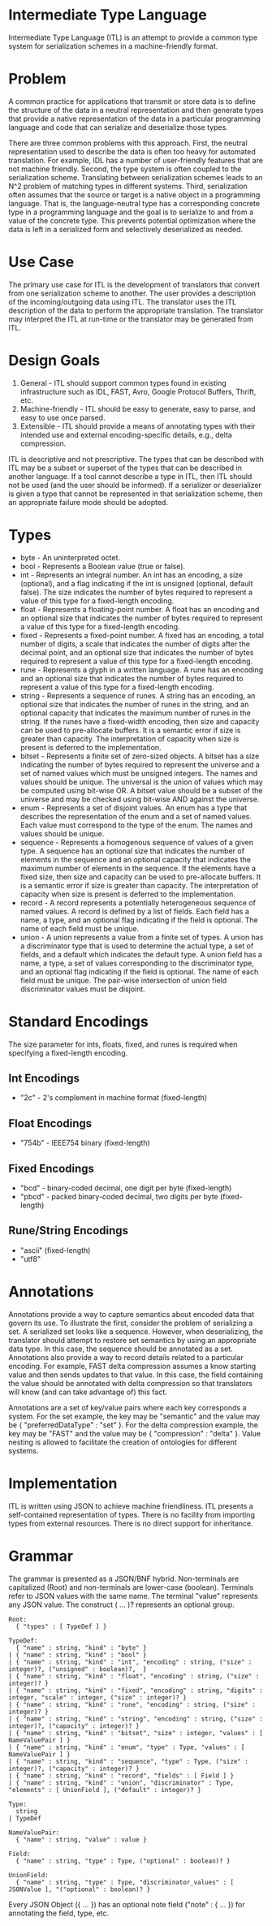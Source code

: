 Intermediate Type Language
==========================

Intermediate Type Language (ITL) is an attempt to provide a common
type system for serialization schemes in a machine-friendly format.

# Problem
A common practice for applications that transmit or store data is to
define the structure of the data in a neutral representation and then
generate types that provide a native representation of the data in a
particular programming language and code that can serialize and
deserialize those types.

There are three common problems with this approach.  First, the
neutral representation used to describe the data is often too heavy
for automated translation.  For example, IDL has a number of
user-friendly features that are not machine friendly.  Second, the
type system is often coupled to the serialization scheme.
Translating between serialization schemes leads to an N^2 problem of
matching types in different systems.  Third, serialization often
assumes that the source or target is a native object in a programming
language.  That is, the language-neutral type has a corresponding
concrete type in a programming language and the goal is to serialize
to and from a value of the concrete type.  This prevents potential
optimization where the data is left in a serialized form and
selectively deserialized as needed.

# Use Case

The primary use case for ITL is the development of translators that
convert from one serialization scheme to another.  The user provides a
description of the incoming/outgoing data using ITL.  The translator
uses the ITL description of the data to perform the appropriate
translation.  The translator may interpret the ITL at run-time or the
translator may be generated from ITL.

# Design Goals

1. General - ITL should support common types found in existing
   infrastructure such as IDL, FAST, Avro, Google Protocol Buffers,
   Thrift, etc.
2. Machine-friendly - ITL should be easy to generate, easy to parse,
   and easy to use once parsed.
3. Extensible - ITL should provide a means of annotating types with
   their intended use and external encoding-specific details, e.g., delta
   compression.

ITL is descriptive and not prescriptive.  The types that can be
described with ITL may be a subset or superset of the types that can
be described in another language.  If a tool cannot describe a type in
ITL, then ITL should not be used (and the user should be informed).
If a serializer or deserializer is given a type that cannot be
represented in that serialization scheme, then an appropriate failure
mode should be adopted.

# Types

- byte - An uninterpreted octet.
- bool - Represents a Boolean value (true or false).
- int - Represents an integral number.  An int has an encoding, a size
  (optional), and a flag indicating if the int is unsigned (optional,
  default false).  The size indicates the number of bytes required to
  represent a value of this type for a fixed-length encoding.
- float - Represents a floating-point number.  A float has an encoding
  and an optional size that indicates the number of bytes required to
  represent a value of this type for a fixed-length encoding.
- fixed - Represents a fixed-point number.  A fixed has an encoding, a
  total number of digits, a scale that indicates the number of digits
  after the decimal point, and an optional size that indicates the
  number of bytes required to represent a value of this type for a
  fixed-length encoding.
- rune - Represents a glyph in a written language.  A rune has an
  encoding and an optional size that indicates the
  number of bytes required to represent a value of this type for a
  fixed-length encoding.
- string - Represents a sequence of runes.  A string has an encoding,
  an optional size that indicates the number of runes in the string,
  and an optional capacity that indicates the maximum number of runes
  in the string.  If the runes have a fixed-width encoding, then size
  and capacity can be used to pre-allocate buffers.  It is a semantic
  error if size is greater than capacity.  The interpretation of
  capacity when size is present is deferred to the implementation.
- bitset - Represents a finite set of zero-sized objects.  A bitset
  has a size indicating the number of bytes required to represent the
  universe and a set of named values which must be unsigned integers.
  The names and values should be unique.  The universal is the union
  of values which may be computed using bit-wise OR.  A bitset value
  should be a subset of the universe and may be checked using bit-wise
  AND against the universe.
- enum - Represents a set of disjoint values.  An enum has a type that
  describes the representation of the enum and a set of named values.
  Each value must correspond to the type of the enum.  The names and
  values should be unique.
- sequence - Represents a homogenous sequence of values of a given
  type.  A sequence has an optional size that indicates the
  number of elements in the sequence and an optional capacity that
  indicates the maximum number of elements in the sequence.  If the elements
  have a fixed size, then size and capacity can be used to
  pre-allocate buffers.  It is a semantic error if size is greater
  than capacity.  The interpretation of capacity when size is present
  is deferred to the implementation.
- record - A record represents a potentially heterogeneous sequence of
  named values.  A record is defined by a list of fields.  Each field
  has a name, a type, and an optional flag indicating if the field is
  optional.  The name of each field must be unique.
- union - A union represents a value from a finite set of types.  A
  union has a discriminator type that is used to determine the actual
  type, a set of fields, and a default which indicates the default
  type.  A union field has a name, a type, a set of values
  corresponding to the discriminator type, and an optional flag
  indicating if the field is optional.  The name of each field must be
  unique.  The pair-wise intersection of union field discriminator
  values must be disjoint.

# Standard Encodings

The size parameter for ints, floats, fixed, and runes is required when
specifying a fixed-length encoding.

## Int Encodings

- "2c" - 2's complement in machine format (fixed-length)

## Float Encodings

- "754b" - IEEE754 binary (fixed-length)

## Fixed Encodings

- "bcd" - binary-coded decimal, one digit per byte (fixed-length)
- "pbcd" - packed binary-coded decimal, two digits per byte (fixed-length)

## Rune/String Encodings

- "ascii" (fixed-length)
- "utf8"

# Annotations

Annotations provide a way to capture semantics about encoded data that
govern its use.  To illustrate
the first, consider the problem of serializing a set.  A serialized
set looks like a sequence.  However, when deserializing, the
translator should attempt to restore set semantics by using an
appropriate data type.  In this case, the sequence should
be annotated as a set.  Annotations also provide a way to record
details related to a particular encoding.  For example, FAST delta
compression assumes a know starting value and then sends updates to
that value.  In this case, the field containing the value should be
annotated with delta compression so that translators will know (and
can take advantage of) this fact.

Annotations are a set of key/value pairs where each key corresponds a
system.  For the set example, the key may be "semantic" and the value
may be { "preferredDataType" : "set" }.  For the delta compression
example, the key may be "FAST" and the value may be { "compression" :
"delta" }.  Value nesting is allowed to facilitate the creation of
ontologies for different systems.

# Implementation

ITL is written using JSON to achieve machine friendliness.  ITL
presents a self-contained representation of types.  There is no
facility from importing types from external resources.  There is no
direct support for inheritance.

# Grammar

The grammar is presented as a JSON/BNF hybrid.  Non-terminals are
capitalized (Root) and non-terminals are lower-case (boolean).
Terminals refer to JSON values with the same name.  The terminal
"value" represents any JSON value.  The construct ( ... )? represents
an optional group.

```
Root:
  { "types" : [ TypeDef ] }

TypeDef:
  { "name" : string, "kind" : "byte" }
| { "name" : string, "kind" : "bool" }
| { "name" : string, "kind" : "int", "encoding" : string, ("size" : integer)?, ("unsigned" : boolean)?,  }
| { "name" : string, "kind" : "float", "encoding" : string, ("size" : integer)? }
| { "name" : string, "kind" : "fixed", "encoding" : string, "digits" : integer, "scale" : integer, ("size" : integer)? }
| { "name" : string, "kind" : "rune", "encoding" : string, ("size" : integer)? }
| { "name" : string, "kind" : "string", "encoding" : string, ("size" : integer)?, ("capacity" : integer)? }
| { "name" : string, "kind" : "bitset", "size" : integer, "values" : [ NameValuePair ] }
| { "name" : string, "kind" : "enum", "type" : Type, "values" : [ NameValuePair ] }
| { "name" : string, "kind" : "sequence", "type" : Type, ("size" : integer)?, ("capacity" : integer)? }
| { "name" : string, "kind" : "record", "fields" : [ Field ] }
| { "name" : string, "kind" : "union", "discriminator" : Type, "elements" : [ UnionField ], ("default" : integer)? }

Type:
  string
| TypeDef

NameValuePair:
  { "name" : string, "value" : value }

Field:
  { "name" : string, "type" : Type, ("optional" : boolean)? }

UnionField:
  { "name" : string, "type" : Type, "discriminator_values" : [ JSONValue ], "("optional" : boolean)? }
```

Every JSON Object ({ ... }) has an optional note field ("note" : {
... }) for annotating the field, type, etc.
